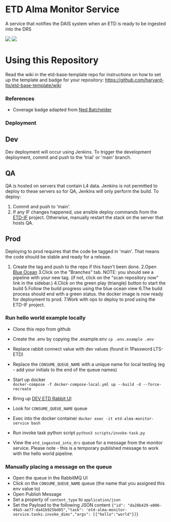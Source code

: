 # ETD Alma Monitor Service
A service that notifies the DAIS system when an ETD is ready to be ingested into the DRS

<img src="https://github.com/harvard-lts/etd_alma_monitor_service/actions/workflows/pytest.yml/badge.svg">

<img src="https://img.shields.io/endpoint?url=https://gist.githubusercontent.com/ives1227/4c52af43b2bf4d034ff3b4f8938a8f93/raw/covbadge.json">

# Using this Repository
Read the wiki in the etd-base-template repo for instructions on how to set up the template and badge for your repository:
https://github.com/harvard-lts/etd-base-template/wiki

### References

- Coverage badge adapted from [Ned Batchelder](https://nedbatchelder.com/blog/202209/making_a_coverage_badge.html)

### Deployment
## Dev
Dev deployment will occur using Jenkins.  To trigger the development deployment, commit and push to the 'trial' or 'main' branch.

## QA
QA is hosted on servers that contain L4 data.  Jenkins is not permitted to deploy to these servers so for QA, Jenkins will only perform the build.  To deploy:
1. Commit and push to 'main'.
2. If any IF changes happened, use ansible deploy commands from the [ETD-IF](https://github.huit.harvard.edu/LTS/ETD-IF/blob/main/README.md) project.  Otherwise, manually restart the stack on the server that hosts QA.  

## Prod
Deploying to prod requires that the code be tagged in 'main'.  That means the code should be stable and ready for a release. 
1. Create the tag and push to the repo if this hasn't been done.
2.Open [Blue Ocean](https://ci.lib.harvard.edu/blue/organizations/jenkins/ETD%20Alma%20Monitoring/)
3.Click on the "Branches" tab.
NOTE: you should see a pipeline with your new tag.  (if not, click on the "scan repository now" link in the sidebar.) 
4.Click on the green play (triangle) button to start the build
5.Follow the build progress using the blue ocean view
6.The build process should end with a green status. the docker image is now ready for deployment to prod.
7.Work with ops to deploy to prod using the ETD-IF project.

### Run hello world example locally

- Clone this repo from github 
- Create the .env by copying the .example.env
`cp .env.example .env`
- Replace rabbit connect value with dev values (found in 1Password LTS-ETD)
- Replace the `CONSUME_QUEUE_NAME` with a unique name for local testing (eg - add your initials to the end of the queue names)
- Start up docker  
`docker-compose -f docker-compose-local.yml up --build -d --force-recreate`

- Bring up [DEV ETD Rabbit UI](https://b-7ecc68cb-6f33-40d6-8c57-0fbc0b84fa8c.mq.us-east-1.amazonaws.com/)
- Look for `CONSUME_QUEUE_NAME` queue

- Exec into the docker container
`docker exec -it etd-alma-monitor-service bash`
- Run invoke task python script
`python3 scripts/invoke-task.py`

- View the `etd_ingested_into_drs` queue for a message from the monitor service.  Please note - this is a temporary published message to work with the hello world pipeline.


### Manually placing a message on the queue

- Open the queue in the RabbitMQ UI
- Click on the `CONSUME_QUEUE_NAME` queue (the name that you assigned this env value to)
- Open Publish Message
- Set a property of `content_type` to `application/json`
- Set the Payload to the following JSON content
`{"id": "da28b429-e006-49a5-ae77-da41b925bd85","task": 'etd-alma-monitor-service.tasks.invoke_dims","args": [{"hello":"world"}]}`
